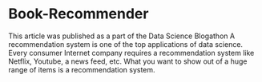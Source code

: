 # Book-Recommender
 This article was published as a part of the Data Science Blogathon  A recommendation system is one of the top applications of data science. Every consumer Internet company requires a recommendation system like Netflix, Youtube, a news feed, etc. What you want to show out of a huge range of items is a recommendation system.     
